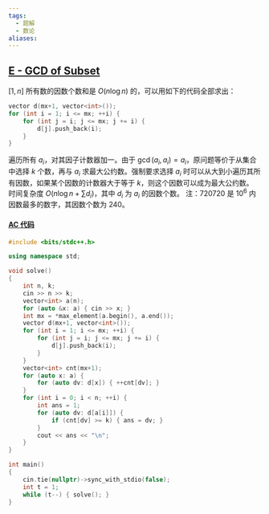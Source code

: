 ```yaml
---
tags:
  - 题解
  - 数论
aliases:
---
```

## [E - GCD of Subset](https://atcoder.jp/contests/abc393/tasks/abc393_e)

$[1,n]$ 所有数的因数个数和是 $O(n\log n)$ 的，可以用如下的代码全部求出：
```cpp
vector d(mx+1, vector<int>());
for (int i = 1; i <= mx; ++i) {
    for (int j = i; j <= mx; j += i) {
        d[j].push_back(i);
    }
}
```
遍历所有 $a_i$，对其因子计数器加一。由于 $\gcd(a_i,a_i)=a_i$，原问题等价于从集合中选择 $k$ 个数，再与 $a_i$ 求最大公约数。强制要求选择 $a_i$ 时可以从大到小遍历其所有因数，如果某个因数的计数器大于等于 $k$，则这个因数可以成为最大公约数。
时间复杂度 $O(n\log n+\sum d_i)$，其中 $d_i$ 为 $a_i$ 的因数个数。
注：$720720$ 是 $10^6$ 内因数最多的数字，其因数个数为 $240$。

#### [AC 代码](https://atcoder.jp/contests/abc393/submissions/62802320)

```cpp
#include <bits/stdc++.h>

using namespace std;

void solve()
{
	int n, k;
    cin >> n >> k;
    vector<int> a(n);
    for (auto &x: a) { cin >> x; }
    int mx = *max_element(a.begin(), a.end());
    vector d(mx+1, vector<int>());
    for (int i = 1; i <= mx; ++i) {
        for (int j = i; j <= mx; j += i) {
            d[j].push_back(i);
        }
    }
    vector<int> cnt(mx+1);
    for (auto x: a) {
        for (auto dv: d[x]) { ++cnt[dv]; }
    }
    for (int i = 0; i < n; ++i) {
        int ans = 1;
        for (auto dv: d[a[i]]) {
            if (cnt[dv] >= k) { ans = dv; }
        }
        cout << ans << "\n";
    }
}

int main()
{
	cin.tie(nullptr)->sync_with_stdio(false);
	int t = 1;
	while (t--) { solve(); }
}

```
